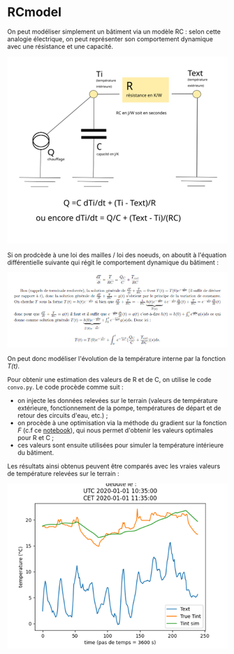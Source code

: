 # RCmodel

On peut modéliser simplement un bâtiment via un modèle RC : selon cette analogie électrique, on peut représenter son comportement dynamique avec une résistance et une capacité. 

![modélisation RC](images/RCmodel.svg "modélisation RC bâtiment")

Si on prodcède à une loi des mailles / loi des noeuds, on aboutit à l'équation différentielle suivante qui régit le comportement dynamique du bâtiment :  

![solution équa diff](images/equadiff_solution.png "solution équation diff")

On peut donc modéliser l'évolution de la température interne par la fonction *T(t)*. 

Pour obtenir une estimation des valeurs de R et de C, on utilise le code `convo.py`. Le code procède comme suit : 
* on injecte les données relevées sur le terrain (valeurs de température extérieure, fonctionnement de la pompe, températures de départ et de retour des circuits d'eau, etc.) ;
* on procède à une optimisation via la méthode du gradient sur la fonction *F* (c.f ce [notebook](https://github.com/emmademareywilliams/stage/blob/main/RCmodel/RCmodel.ipynb)), qui nous permet d'obtenir les valeurs optimales pour R et C ;
* ces valeurs sont ensuite utilisées pour simuler la température intérieure du bâtiment. 

Les résultats ainsi obtenus peuvent être comparés avec les vraies valeurs de température relevées sur le terrain : 

![résultat](images/result_circuit_cellules.png) 

